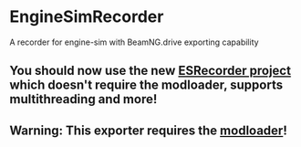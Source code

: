 # EngineSimRecorder
 A recorder for engine-sim with BeamNG.drive exporting capability
## You should now use the new [ESRecorder project](https://github.com/DDev247/ESRecorder) which doesn't require the modloader, supports multithreading and more!
## Warning: This exporter requires the [modloader](https://github.com/mod-loader/engine-sim-modloader)!
